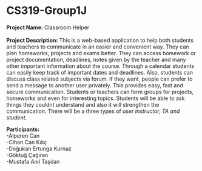 # CS319-Group1J

<b>Project Name:</b> Classroom Helper<br /> <br />
<b>Project Description:</b> This is a web-based application to help both students and teachers to communicate in an easier and convenient way. They can plan homeworks, projects and exams better. They can access homework or project documentation, deadlines, notes given by the teacher and many other important information about the course. Through a calendar students can easily keep track of important dates and deadlines. Also, students can discuss class related subjects via forum. If they want, people can prefer to send a message to another user privately. This provides easy, fast and secure communication. Students or teachers can form groups for projects, homeworks and even for interesting topics. Students will be able to ask things they couldnt understand and also it will strengthen the communication. There will be a three types of user <i>Instructor, TA and student</i>.


<b>Participants:</b><br />
-Alperen Can <br />-Cihan Can Kılıç <br />-Doğukan Ertunga Kurnaz <br />-Göktuğ Çağıran <br />-Mustafa Anıl Taşdan 
